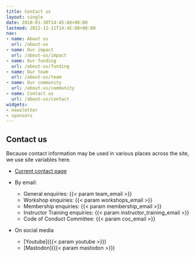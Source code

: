 ```yaml
---
title: Contact us
layout: single
date: 2018-01-30T14:45:08+00:00
lastmod: 2022-12-11T14:45:08+00:00
nav:
- name: About us
  url: /about-us
- name: Our impact
  url: /about-us/impact
- name: Our funding
  url: /about-us/funding
- name: Our team
  url: /about-us/team
- name: Our community
  url: /about-us/community
- name: Contact us
  url: /about-us/contact
widgets:
- newsletter
- sponsors
---
```



## Contact us 

Because contact information may be used in various places across the site, we use site variables here.

* [Current contact page](https://carpentries.org/contact/)
* By email:
   * General enquiries: {{< param team_email >}}
   * Workshop enquiries: {{< param workshops_email >}}
   * Membership enquiries: {{< param membership_email >}}
   * Instructor Training enquiries: {{< param instructor_training_email >}}
   * Code of Conduct Committee: {{< param coc_email >}}

* On social media
    * [Youtube]({{< param youtube >}})
    * [Mastodon]({{< param mastodon >}})
